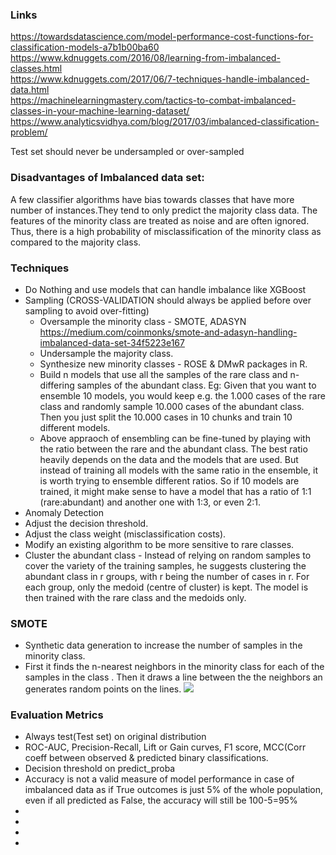 ### Links
https://towardsdatascience.com/model-performance-cost-functions-for-classification-models-a7b1b00ba60 <br/>
https://www.kdnuggets.com/2016/08/learning-from-imbalanced-classes.html <br/>
https://www.kdnuggets.com/2017/06/7-techniques-handle-imbalanced-data.html <br/>
https://machinelearningmastery.com/tactics-to-combat-imbalanced-classes-in-your-machine-learning-dataset/ <br/>
https://www.analyticsvidhya.com/blog/2017/03/imbalanced-classification-problem/ <br/>

Test set should never be undersampled or over-sampled <br/>

### Disadvantages of Imbalanced data set:
A few classifier algorithms have bias towards classes that have more number of instances.They tend to only predict the majority class data.
The features of the minority class are treated as noise and are often ignored. Thus, there is a high probability of misclassification of the minority class as compared to the majority class.

### Techniques
* Do Nothing and use models that can handle imbalance like XGBoost
* Sampling (CROSS-VALIDATION should always be applied before over sampling to avoid over-fitting)
  * Oversample the minority class - SMOTE, ADASYN https://medium.com/coinmonks/smote-and-adasyn-handling-imbalanced-data-set-34f5223e167
  * Undersample the majority class.
  * Synthesize new minority classes - ROSE & DMwR packages in R.
  * Build n models that use all the samples of the rare class and n-differing samples of the abundant class. Eg: Given that you want to ensemble 10 models, you would keep e.g. the 1.000 cases of the rare class and randomly sample 10.000 cases of the abundant class. Then you just split the 10.000 cases in 10 chunks and train 10 different models.
  * Above appraoch of ensembling can be fine-tuned by playing with the ratio between the rare and the abundant class. The best ratio  heavily depends on the data and the models that are used. But instead of training all models with the same ratio in the ensemble, it is worth trying to ensemble different ratios.  So if 10 models are trained, it might make sense to have a model that has a ratio of 1:1 (rare:abundant) and another one with 1:3, or even 2:1.
* Anomaly Detection
* Adjust the decision threshold.
* Adjust the class weight (misclassification costs).
* Modify an existing algorithm to be more sensitive to rare classes.
* Cluster the abundant class - Instead of relying on random samples to cover the variety of the training samples, he suggests clustering the abundant class in r groups, with r being the number of cases in r. For each group, only the medoid (centre of cluster) is kept. The model is then trained with the rare class and the medoids only.


### SMOTE
* Synthetic data generation to increase the number of samples in the minority class.
* First it finds the n-nearest neighbors in the minority class for each of the samples in the class . Then it draws a line between the the neighbors an generates random points on the lines.
![](https://cdn-images-1.medium.com/max/800/1*6UFpLFl59O9e3e38ffTXJQ.png)



### Evaluation Metrics
* Always test(Test set) on original distribution 
* ROC-AUC, Precision-Recall, Lift or Gain curves, F1 score, MCC(Corr coeff between observed & predicted binary classifications.
* Decision threshold on predict_proba
* Accuracy is not a valid measure of model performance in case of imbalanced data as if True outcomes is just 5% of the whole population, even if all predicted as False, the accuracy will still be 100-5=95%
* 
* 
* 
* 





